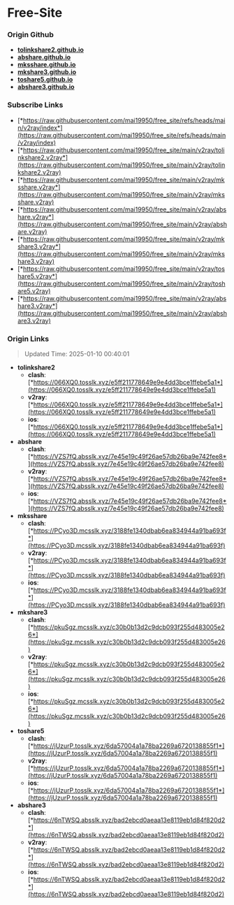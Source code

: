 # Free-Site

### Origin Github

- [**tolinkshare2.github.io**](https://github.com/tolinkshare2/tolinkshare2.github.io)
- [**abshare.github.io**](https://github.com/abshare/abshare.github.io)
- [**mksshare.github.io**](https://github.com/mksshare/mksshare.github.io)
- [**mkshare3.github.io**](https://github.com/mkshare3/mkshare3.github.io)
- [**toshare5.github.io**](https://github.com/toshare5/toshare5.github.io)
- [**abshare3.github.io**](https://github.com/abshare3/abshare3.github.io)

### Subscribe Links

- [*https://raw.githubusercontent.com/mai19950/free_site/refs/heads/main/v2ray/index*](https://raw.githubusercontent.com/mai19950/free_site/refs/heads/main/v2ray/index)
- [*https://raw.githubusercontent.com/mai19950/free_site/main/v2ray/tolinkshare2.v2ray*](https://raw.githubusercontent.com/mai19950/free_site/main/v2ray/tolinkshare2.v2ray)
- [*https://raw.githubusercontent.com/mai19950/free_site/main/v2ray/mksshare.v2ray*](https://raw.githubusercontent.com/mai19950/free_site/main/v2ray/mksshare.v2ray)
- [*https://raw.githubusercontent.com/mai19950/free_site/main/v2ray/abshare.v2ray*](https://raw.githubusercontent.com/mai19950/free_site/main/v2ray/abshare.v2ray)
- [*https://raw.githubusercontent.com/mai19950/free_site/main/v2ray/mkshare3.v2ray*](https://raw.githubusercontent.com/mai19950/free_site/main/v2ray/mkshare3.v2ray)
- [*https://raw.githubusercontent.com/mai19950/free_site/main/v2ray/toshare5.v2ray*](https://raw.githubusercontent.com/mai19950/free_site/main/v2ray/toshare5.v2ray)
- [*https://raw.githubusercontent.com/mai19950/free_site/main/v2ray/abshare3.v2ray*](https://raw.githubusercontent.com/mai19950/free_site/main/v2ray/abshare3.v2ray)

### Origin Links

> Updated Time: 2025-01-10 00:40:01

- **tolinkshare2**
  - **clash**: [*https://066XQ0.tosslk.xyz/e5ff211778649e9e4dd3bce1ffebe5a1*](https://066XQ0.tosslk.xyz/e5ff211778649e9e4dd3bce1ffebe5a1)
  - **v2ray**: [*https://066XQ0.tosslk.xyz/e5ff211778649e9e4dd3bce1ffebe5a1*](https://066XQ0.tosslk.xyz/e5ff211778649e9e4dd3bce1ffebe5a1)
  - **ios**: [*https://066XQ0.tosslk.xyz/e5ff211778649e9e4dd3bce1ffebe5a1*](https://066XQ0.tosslk.xyz/e5ff211778649e9e4dd3bce1ffebe5a1)
- **abshare**
  - **clash**: [*https://VZS7fQ.absslk.xyz/7e45e19c49f26ae57db26ba9e742fee8*](https://VZS7fQ.absslk.xyz/7e45e19c49f26ae57db26ba9e742fee8)
  - **v2ray**: [*https://VZS7fQ.absslk.xyz/7e45e19c49f26ae57db26ba9e742fee8*](https://VZS7fQ.absslk.xyz/7e45e19c49f26ae57db26ba9e742fee8)
  - **ios**: [*https://VZS7fQ.absslk.xyz/7e45e19c49f26ae57db26ba9e742fee8*](https://VZS7fQ.absslk.xyz/7e45e19c49f26ae57db26ba9e742fee8)
- **mksshare**
  - **clash**: [*https://PCyo3D.mcsslk.xyz/3188fe1340dbab6ea834944a91ba693f*](https://PCyo3D.mcsslk.xyz/3188fe1340dbab6ea834944a91ba693f)
  - **v2ray**: [*https://PCyo3D.mcsslk.xyz/3188fe1340dbab6ea834944a91ba693f*](https://PCyo3D.mcsslk.xyz/3188fe1340dbab6ea834944a91ba693f)
  - **ios**: [*https://PCyo3D.mcsslk.xyz/3188fe1340dbab6ea834944a91ba693f*](https://PCyo3D.mcsslk.xyz/3188fe1340dbab6ea834944a91ba693f)
- **mkshare3**
  - **clash**: [*https://pkuSgz.mcsslk.xyz/c30b0b13d2c9dcb093f255d483005e26*](https://pkuSgz.mcsslk.xyz/c30b0b13d2c9dcb093f255d483005e26)
  - **v2ray**: [*https://pkuSgz.mcsslk.xyz/c30b0b13d2c9dcb093f255d483005e26*](https://pkuSgz.mcsslk.xyz/c30b0b13d2c9dcb093f255d483005e26)
  - **ios**: [*https://pkuSgz.mcsslk.xyz/c30b0b13d2c9dcb093f255d483005e26*](https://pkuSgz.mcsslk.xyz/c30b0b13d2c9dcb093f255d483005e26)
- **toshare5**
  - **clash**: [*https://jUzurP.tosslk.xyz/6da57004a1a78ba2269a6720138855f1*](https://jUzurP.tosslk.xyz/6da57004a1a78ba2269a6720138855f1)
  - **v2ray**: [*https://jUzurP.tosslk.xyz/6da57004a1a78ba2269a6720138855f1*](https://jUzurP.tosslk.xyz/6da57004a1a78ba2269a6720138855f1)
  - **ios**: [*https://jUzurP.tosslk.xyz/6da57004a1a78ba2269a6720138855f1*](https://jUzurP.tosslk.xyz/6da57004a1a78ba2269a6720138855f1)
- **abshare3**
  - **clash**: [*https://6nTWSQ.absslk.xyz/bad2ebcd0aeaa13e8119eb1d84f820d2*](https://6nTWSQ.absslk.xyz/bad2ebcd0aeaa13e8119eb1d84f820d2)
  - **v2ray**: [*https://6nTWSQ.absslk.xyz/bad2ebcd0aeaa13e8119eb1d84f820d2*](https://6nTWSQ.absslk.xyz/bad2ebcd0aeaa13e8119eb1d84f820d2)
  - **ios**: [*https://6nTWSQ.absslk.xyz/bad2ebcd0aeaa13e8119eb1d84f820d2*](https://6nTWSQ.absslk.xyz/bad2ebcd0aeaa13e8119eb1d84f820d2)
